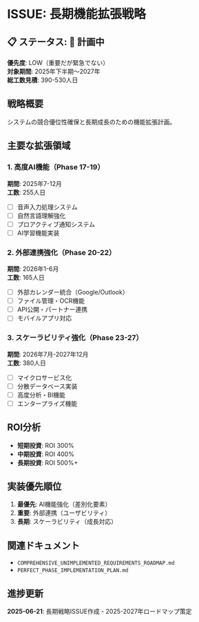 # ISSUE: 長期機能拡張戦略

## 📋 ステータス: 🔵 計画中
**優先度**: LOW（重要だが緊急でない）  
**対象期間**: 2025年下半期〜2027年  
**総工数見積**: 390-530人日

## 戦略概要
システムの競合優位性確保と長期成長のための機能拡張計画。

## 主要な拡張領域

### 1. 高度AI機能（Phase 17-19）
**期間**: 2025年7-12月  
**工数**: 255人日

- [ ] 音声入力処理システム
- [ ] 自然言語理解強化
- [ ] プロアクティブ通知システム
- [ ] AI学習機能実装

### 2. 外部連携強化（Phase 20-22）
**期間**: 2026年1-6月  
**工数**: 165人日

- [ ] 外部カレンダー統合（Google/Outlook）
- [ ] ファイル管理・OCR機能
- [ ] API公開・パートナー連携
- [ ] モバイルアプリ対応

### 3. スケーラビリティ強化（Phase 23-27）
**期間**: 2026年7月-2027年12月  
**工数**: 380人日

- [ ] マイクロサービス化
- [ ] 分散データベース実装
- [ ] 高度分析・BI機能
- [ ] エンタープライズ機能

## ROI分析
- **短期投資**: ROI 300%
- **中期投資**: ROI 400%
- **長期投資**: ROI 500%+

## 実装優先順位
1. **最優先**: AI機能強化（差別化要素）
2. **重要**: 外部連携（ユーザビリティ）
3. **長期**: スケーラビリティ（成長対応）

## 関連ドキュメント
- `COMPREHENSIVE_UNIMPLEMENTED_REQUIREMENTS_ROADMAP.md`
- `PERFECT_PHASE_IMPLEMENTATION_PLAN.md`

## 進捗更新
**2025-06-21**: 長期戦略ISSUE作成 - 2025-2027年ロードマップ策定